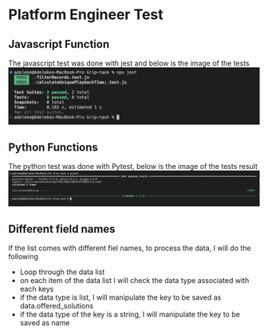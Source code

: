 # Platform Engineer Test

## Javascript Function

The javascript test was done with jest and below is the image of the tests
![image](./javascript-test.png)

## Python Functions
The python test was done with Pytest, below is the image of the tests result
![image](./pyhonTest.png)

## Different field names
If the list comes with different fiel names, to process the data, I will do the following
- Loop through the data list
- on each item of the data list I will check the data type associated with each keys
- if the data type is list, I will manipulate the key to be saved as data.offered_solutions
- if the data type of the key is a string, I will manipulate the key to be saved as name